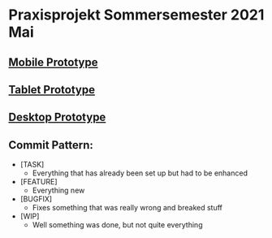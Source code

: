 # Praxisprojekt Sommersemester 2021 Mai

## [Mobile Prototype](https://figma.fun/s3UhPh/view)


## [Tablet Prototype](https://figma.fun/J30M9n)


## [Desktop Prototype](https://www.figma.com/proto/0X6qAEbIXbhXPiSl1BfNGV/Praxisprojekt?node-id=523%3A21650&scaling=contain&page-id=101%3A3057&starting-point-node-id=523%3A25263&hide-ui=1)

## Commit Pattern:
* [TASK]
  * Everything that has already been set up but had to be enhanced
* [FEATURE]
  * Everything new
* [BUGFIX]
  * Fixes something that was really wrong and breaked stuff
* [WIP]
  * Well something was done, but not quite everything

